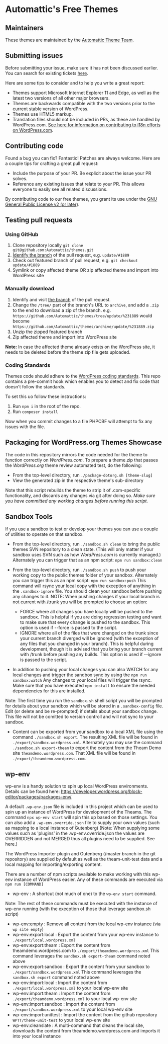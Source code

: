 # Automattic's Free Themes

## Maintainers

These themes are maintained by the [Automattic Theme Team](https://themeshaper.com/about/).

## Submitting issues

Before submitting your issue, make sure it has not been discussed earlier. You can search for existing tickets [here](https://github.com/Automattic/themes/search).

Here are some tips to consider and to help you write a great report:

* Themes support Microsoft Internet Explorer 11 and Edge, as well as the latest two versions of all other major browsers.
* Themes are backwards compatible with the two versions prior to the current stable version of WordPress.
* Themes use HTML5 markup.
* Translation files should not be included in PRs, as these are handled by WordPress.com. [See here for information on contributing to i18n efforts on WordPress.com](https://translate.wordpress.com/).

## Contributing code

Found a bug you can fix? Fantastic! Patches are always welcome. Here are a couple tips for crafting a great pull request:

* Include the purpose of your PR. Be explicit about the issue your PR solves.
* Reference any existing issues that relate to your PR. This allows everyone to easily see all related discussions.

By contributing code to our free themes, you grant its use under the [GNU General Public License v2 (or later)](LICENSE).

## Testing pull requests

### Using GitHub

1. Clone repository locally `git clone git@github.com:Automattic/themes.git`
2. [Identify the branch](https://cloudup.com/cAy1j0D8tvH) of the pull request, e.g. `update/#1889`
3. Check out featured branch of pull request, e.g. `git checkout update/#1889`
4. Symlink or copy affected theme OR zip affected theme and import into WordPress site

### Manually download

1. Identify and visit [the branch](https://cloudup.com/cAy1j0D8tvH) of the pull request.
2. Change the `/tree/` part of the branch's URL to `archive`, and add a `.zip` to the end to download a zip of the branch. e.g. `https://github.com/Automattic/themes/tree/update/%231889` would become `https://github.com/Automattic/themes/archive/update/%231889.zip`
3. Unzip the zipped featured branch
4. Zip affected theme and import into WordPress site

**Note:** In case the affected theme already exists on the WordPress site, it needs to be deleted before the theme zip file gets uploaded.

### Coding Standards

Themes code should adhere to the [WordPress coding standards](https://make.wordpress.org/core/handbook/best-practices/coding-standards/). This repo contains a pre-commit hook which enables you to detect and fix code that doesn't follow the standards.

To set this uo follow these instructions:
1. Run `npm i` in the root of the repo.
2. Run `composer install`

Now when you commit changes to a file PHPCBF will attempt to fix any issues with the file.

## Packaging for WordPress.org Themes Showcase

The code in this repository mirrors the code needed for the theme to function correctly on _WordPress.com_. To prepare a theme.zip that passes the _WordPress.org_ theme review automated test, do the following:

- From the top-level directory, run `./package-dotorg.sh [theme-slug]`
- View the generated zip in the respective theme's sub-directory

Note that this script rebuilds the theme to strip it of .com-specific functionality, and discards any changes via git after doing so. _Make sure you have committed any working changes before running this script._

## Sandbox Tools

If you use a sandbox to test or develop your themes you can use a couple of utilities to operate on that sandbox.

- From the top-level directory, run `./sandbox.sh clean` to bring the public themes SVN repository to a clean state.  (This will only matter if your sandbox uses SVN such as how _WordPress.com_ is currently managed.)  Alternately you can trigger that as an npm script: `npm run sandbox:clean`

- From the top-level directory, run `./sandbox.sh push` to push your working copy to the public themes folder of your sandbox.  Alternately you can trigger this as an npm script: `npm run sandbox:push` This command will rsync your local copy with the exception of anything in the `.sandbox-ignore` file. You should clean your sandbox before pushing any changes to it.
NOTE: When pushing changes if your local branch is not current with /trunk you will be prompted to choose an option:
    - FORCE where all changes you have locally will be pushed to the sandbox.  This is helpful if you are doing regression testing and want to make sure that every change is pushed to the sandbox. This option is used if --force is passed to the script.
    - IGNORE where all of the files that were changed on the trunk since your current branch diverged will be ignored (with the exception of any files that you changed in your branch).  This is helpful during development, though it is advised that you bring your branch current with /trunk before pushing any builds. This option is used if --ignore is passed to the script.

- In addition to pushing your local changes you can also WATCH for any local changes and trigger the sandbox sync by using the `npm run sandbox:watch` Any changes to your local files will trigger the rsync.  Make sure that you have executed `npm install` to ensure the needed dependencies for this are installed.

Note: The first time you run the `sandbox.sh` shell script you will be prompted for details about your sandbox which will be stored in a `.sandbox-config` file. Edit (or delete and be re-prompted) if details about your sandbox change.  This file will not be comitted to version controll and will not sync to your sandbox.

- Content can be exported from your sandbox to a local XML file using the command `./sandbox.sh export`.  The resulting XML file will be found in `./export/sandbox.wordpress.xml`.  Alternately you may use the command `./sandbox.sh export-theam` to export the content from the Theam Demo site `theamdemo.wordpress.com`.  That XML file will be found in `./export/theamdemo.wordpress.com`.

## wp-env

wp-env is a handy solution to spin up local WordPress environments.  Details can be found here: https://developer.wordpress.org/block-editor/packages/packages-env/

A default `.wp-env.json` file is included in this project which can be used to spin up an instance of WordPress for development of the Theams.  The command `npx wp-env start` will spin this up based on those settings.  You can also add a `.wp-env.override.json` file to supply your own values (such as mapping to a local instance of Gutenberg) (Note: When supplying some values such as 'plugins' in the .wp-env.override.json the values are OVERRIDDEN and not MERGED thus all plugins need to be supplied.  See here.)

The WordPress Importer plugin and Gutenberg (/master branch in the git repository) are supplied by default as well as the theam-unit-test data and a local mapping for importing/exporting content. 

There are a number of npm scripts available to make working with this wp-env instance of WordPress easier.  Any of these commands are executed via `npm run [COMMAND]`

- wp-env : A shortcut (not much of one) to the `wp-env start` command.

Note: The rest of these commands must be executed with the instance of wp-env running (with the execption of those that leverage sandbox.sh script)

- wp-env:empty : Remove all content from the local wp-env instance (via `wp site empty`)
- wp-env:export:local : Export the content from your wp-env instance to `./export/local.wordpress.xml`
- wp-env:export:theam : Export the content from theamdemo.wordpress.com to `./export/theamdemo.wordpress.xml` This command leverages the `sandbox.sh export-theam` command noted above
- wp-env:export:sandbox : Export the content from your sandbox to `./export/sandbox.wordpress.xml` This command leverages the `sandbox.sh export` command noted above
- wp-env:import:local : Import the content from `./export/local.wordpress.xml` to your local wp-env site
- wp-env:import:theam : Import the content from `./export/theamdemo.wordpress.xml` to your local wp-env site
- wp-env:import:sandbox : Import the content from `./export/sandbox.wordpress.xml` to your local wp-env site
- wp-env:import:unittest : Import the content from the github repository `WPTT/theme-unit-test` to your local wp-env site
- wp-env:cleanslate : A multi-command that cleans the local site, downloads the content from theamdemo.wordpress.com and imports it into your local instance